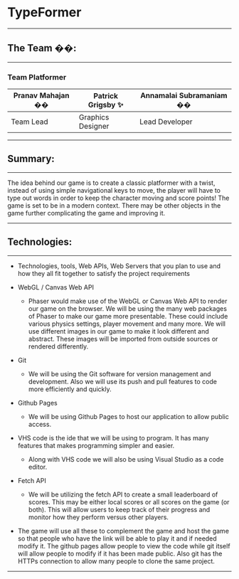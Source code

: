 
# TypeFormer
---

## The Team ��:
---
### Team Platformer

| Pranav Mahajan ��  | Patrick Grigsby  ✨ | Annamalai Subramaniam ��|
| --------------      | -----------------    | --------------------- |
| Team Lead           | Graphics Designer    | Lead Developer        |

---

## Summary:
---

The idea behind our game is to create a classic platformer with a twist, instead of using simple navigational keys to move, the player will have to type out words in order to keep the character moving and score points! The game is set to be in a modern context. There may be other objects in the game further complicating the game and improving it.

---

## Technologies:
---

+ Technologies, tools, Web APIs, Web Servers that you plan to use and how they all fit together to satisfy the project requirements 
 
+ WebGL / Canvas Web API 

    +  Phaser would make use of the WebGL or Canvas Web API to render our game on the browser. We will be using the many web packages of Phaser to make our game more presentable. These could include various physics settings, player movement and many more. We will use different images in our game to make it look different and abstract. These images will be imported from outside sources or rendered differently. 
 
+ Git 

    + We will be using the Git software for version management and development. Also we will use its push and pull features to code more efficiently and quickly. 
 
+ Github Pages 

    + We will be using Github Pages to host our application to allow public access. 

 
+ VHS code is the ide that we will be using to program. It has many features that makes programming simpler and easier. 

    + Along with VHS code we will also be using Visual Studio as a code editor. 

 

+ Fetch API 

    + We will be utilizing the fetch API to create a small leaderboard of scores. This may be either local scores or all scores on the game (or both). This will allow users to keep track of their progress and monitor how they perform versus other players. 

+ The game will use all these to complement the game and host the game so that people who have the link will be able to play it and if needed modify it. The github pages allow people to view the code while git itself will allow people to modify if it has been made public. Also git has the HTTPs connection to allow many people to clone the same project. 


---